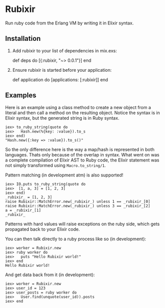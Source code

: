# Rubixir

Run ruby code from the Erlang VM by writing it in Elixir syntax.

## Installation

  1. Add rubixir to your list of dependencies in mix.exs:

        def deps do
          [{:rubixir, "~> 0.0.1"}]
        end

  2. Ensure rubixir is started before your application:

        def application do
          [applications: [:rubixir]]
        end
## Examples

Here is an example using a class method to create a new object from a literal and then call a method on the resulting object. Notice the syntax is in Elixir syntax, but the generated string is in Ruby syntax.

    iex> to_ruby_string(quote do
    iex>   Hash.new(%{key: :value}).to_s
    iex> end)
    "Hash.new({:key => :value}).to_s()"

So the only difference here is the way a map/hash is represented in both languages. Thats only because of the overlap in syntax. What went on was a complete compilation of Elixir AST to Ruby code, the Elixir statement was not simply transformed using `Macro.to_string/1`.

Pattern matching (in development atm) is also supported!

    iex> IO.puts to_ruby_string(quote do
    iex>  [1, a, 3] = [1, 2, 3]
    iex> end)
    _rubixir_ = [1, 2, 3]
    raise Rubixir::MatchError.new(_rubixir_) unless 1 == _rubixir_[0]
    raise Rubixir::MatchError.new(_rubixir_) unless 3 == _rubixir_[2]
    a = _rubixir_[1]
    _rubixir_

Patterns with hard values will raise exceptions on the ruby side, which gets propagated back to your Elixir code.

You can then talk directly to a ruby process like so (in development):

    iex> worker = Rubixir.new
    iex> ruby worker do
    iex>   puts "Hello Rubixir world!"
    iex> end
    Hello Rubixir world!

And get data back from it (in development):

    iex> worker = Rubixir.new
    iex> user_id = 123
    iex> user_posts = ruby worker do
    iex>   User.find(unquote(user_id)).posts
    iex> end
